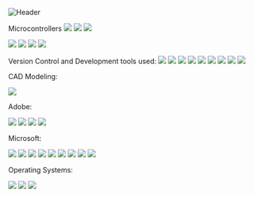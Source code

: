 ![Header](https://user-images.githubusercontent.com/87651777/219966905-7bc1e0b1-751d-42ee-9806-68f8b34bb062.png)


<!--
**tweger1999/tweger1999** is a ✨ _special_ ✨ repository because its `README.md` (this file) appears on your GitHub profile.

Here are some ideas to get you started:

- 🔭 I’m currently working on ...
- 🌱 I’m currently learning ...
- 👯 I’m looking to collaborate on ...
- 🤔 I’m looking for help with ...
- 💬 Ask me about ...
- 📫 How to reach me: ...
- ⚡ Fun fact: ...
-->
Microcontrollers
<img src="https://img.shields.io/badge/Adafruit-000000?logo=Adafruit&logoColor=FFFFFF&style=ShieldStyle" />
<img src="https://img.shields.io/badge/Arduino-00979D?logo=Arduino&logoColor=FFFFFF&style=ShieldStyle" />
<img src="https://img.shields.io/badge/Raspberry Pi-A22846?logo=Raspberry-Pi&logoColor=FFFFFF&style=ShieldStyle" />

<img src="https://img.shields.io/badge/C-A8B9CC?logo=C&logoColor=FFFFFF&style=ShieldStyle" />
<img src="https://img.shields.io/badge/C++-00599C?logo=cplusplus&logoColor=FFFFFF&style=ShieldStyle" />
<img src="https://img.shields.io/badge/HTML5-E34F26?logo=HTML5&logoColor=FFFFFF&style=ShieldStyle" />
<img src="https://img.shields.io/badge/Python-3776AB?logo=Python&logoColor=FFFFFF&style=ShieldStyle" />

Version Control and Development tools used:
<img src="https://img.shields.io/badge/GitHub-181717?logo=GitHub&logoColor=FFFFFF&style=ShieldStyle" />     <img src="https://img.shields.io/badge/Google Colab-F9AB00?logo=Google-Colab&logoColor=FFFFFF&style=ShieldStyle" />     <img src="https://img.shields.io/badge/Visual Studio Code-007ACC?logo=Visual-Studio-Code&logoColor=FFFFFF&style=ShieldStyle" />     <img src="https://img.shields.io/badge/Visual Studio-5C2D91?logo=Visual-Studio&logoColor=FFFFFF&style=ShieldStyle" />     <img src="https://img.shields.io/badge/PyCharm-000000?logo=PyCharm&logoColor=FFFFFF&style=ShieldStyle" />     <img src="https://img.shields.io/badge/Kaggle-20BEFF?logo=Kaggle&logoColor=FFFFFF&style=ShieldStyle" />     <img src="https://img.shields.io/badge/Anaconda-44A833?logo=Anaconda&logoColor=FFFFFF&style=ShieldStyle" />     <img src="https://img.shields.io/badge/MySQL-4479A1?logo=MySQL&logoColor=FFFFFF&style=ShieldStyle" />     <img src="https://img.shields.io/badge/Microsoft SQL-CC2927?logo=Microsoft-SQL-Server&logoColor=FFFFFF&style=ShieldStyle" />



CAD Modeling:

<img src="https://img.shields.io/badge/Autodesk-0696D7?logo=Autodesk&logoColor=FFFFFF&style=ShieldStyle" />

Adobe:

<img src="https://img.shields.io/badge/Adobe Creative Cloud-DA1F26?logo=Adobe-Creative-Cloud&logoColor=FFFFFF&style=ShieldStyle" />     <img src="https://img.shields.io/badge/Adobe Ilustrator-FF9A00?logo=Adobe-Illustrator&logoColor=FFFFFF&style=ShieldStyle" />      <img src="https://img.shields.io/badge/Adobe Lightroom-31A8FF?logo=Adobe-Lightroom&logoColor=FFFFFF&style=ShieldStyle" />     <img src="https://img.shields.io/badge/Adobe Photoshop-31A8FF?logo=Adobe-Photoshop&logoColor=FFFFFF&style=ShieldStyle" />

Microsoft:

<img src="https://img.shields.io/badge/Microsoft Excel-217346?logo=Microsoft-Excel&logoColor=FFFFFF&style=ShieldStyle" />     <img src="https://img.shields.io/badge/Microsoft Office-D83B01?logo=Microsoft-Office&logoColor=FFFFFF&style=ShieldStyle" />     <img src="https://img.shields.io/badge/Microsoft OneDrive-0078D4?logo=Microsoft-OneDrive&logoColor=FFFFFF&style=ShieldStyle" />     <img src="https://img.shields.io/badge/Microsoft OneNote-7719AA?logo=Microsoft-OneNote&logoColor=FFFFFF&style=ShieldStyle" />     <img src="https://img.shields.io/badge/Microsoft Outlook-0078D4?logo=Microsoft-Outlook&logoColor=FFFFFF&style=ShieldStyle" />     <img src="https://img.shields.io/badge/Microsoft Powerpoint-B7472A?logo=Microsoft-Powerpoint&logoColor=FFFFFF&style=ShieldStyle" />     <img src="https://img.shields.io/badge/Microsoft Sharepoint-0078D4?logo=Microsoft-Sharepoint&logoColor=FFFFFF&style=ShieldStyle" />     <img src="https://img.shields.io/badge/Microsoft Teams-6264A7?logo=Microsoft-Teams&logoColor=FFFFFF&style=ShieldStyle" />     <img src="https://img.shields.io/badge/Microsoft Word-2B579A?logo=Microsoft-Word&logoColor=FFFFFF&style=ShieldStyle" />

Operating Systems:

<img src="https://img.shields.io/badge/Windows-0078D6?logo=Windows&logoColor=FFFFFF&style=ShieldStyle" />         <img src="https://img.shields.io/badge/Linux-FCC624?logo=Linux&logoColor=FFFFFF&style=ShieldStyle" />         <img src="https://img.shields.io/badge/MacOS-000000?logo=MacOS&logoColor=FFFFFF&style=ShieldStyle" />
